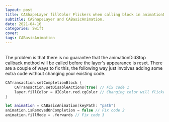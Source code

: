 ```yaml
---
layout: post
title: CAShapeLayer fillColor Flickers when calling block in animationDidStop.
subtitle: CAShapeLayer and CABasicAnimation.
date: 2021-04-16
categories: Swift
cover: 
tags: CABasicAnimation
---
```


<br/>
The problem is that there is no guarantee that the animationDidStop callback method will be called before the layer's appearance is reset.
There are a couple of ways to fix this, the following way just involves adding some extra code without changing your existing code.
<br/>

```swift
CATransaction.setCompletionBlock {
    CATransaction.setDisableActions(true) // Fix code 1
    layer.fillColor = UIColor.red.cgColor // Changing color will flickering, if not set fix codes.
}

let animation = CABasicAnimation(keyPath: "path")
animation.isRemovedOnCompletion = false // Fix code 2
animation.fillMode = .forwards // Fix code 3
```
